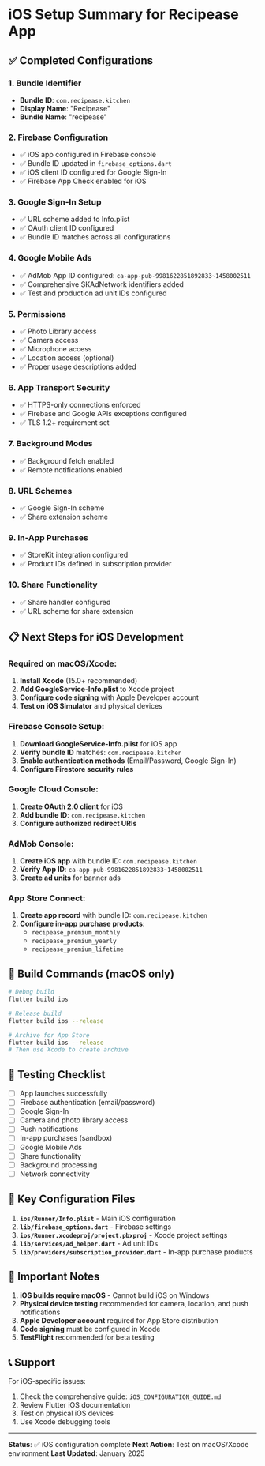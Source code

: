 # iOS Setup Summary for Recipease App

## ✅ Completed Configurations

### 1. Bundle Identifier

- **Bundle ID**: `com.recipease.kitchen`
- **Display Name**: "Recipease"
- **Bundle Name**: "recipease"

### 2. Firebase Configuration

- ✅ iOS app configured in Firebase console
- ✅ Bundle ID updated in `firebase_options.dart`
- ✅ iOS client ID configured for Google Sign-In
- ✅ Firebase App Check enabled for iOS

### 3. Google Sign-In Setup

- ✅ URL scheme added to Info.plist
- ✅ OAuth client ID configured
- ✅ Bundle ID matches across all configurations

### 4. Google Mobile Ads

- ✅ AdMob App ID configured: `ca-app-pub-9981622851892833~1458002511`
- ✅ Comprehensive SKAdNetwork identifiers added
- ✅ Test and production ad unit IDs configured

### 5. Permissions

- ✅ Photo Library access
- ✅ Camera access
- ✅ Microphone access
- ✅ Location access (optional)
- ✅ Proper usage descriptions added

### 6. App Transport Security

- ✅ HTTPS-only connections enforced
- ✅ Firebase and Google APIs exceptions configured
- ✅ TLS 1.2+ requirement set

### 7. Background Modes

- ✅ Background fetch enabled
- ✅ Remote notifications enabled

### 8. URL Schemes

- ✅ Google Sign-In scheme
- ✅ Share extension scheme

### 9. In-App Purchases

- ✅ StoreKit integration configured
- ✅ Product IDs defined in subscription provider

### 10. Share Functionality

- ✅ Share handler configured
- ✅ URL scheme for share extension

## 📋 Next Steps for iOS Development

### Required on macOS/Xcode:

1. **Install Xcode** (15.0+ recommended)
2. **Add GoogleService-Info.plist** to Xcode project
3. **Configure code signing** with Apple Developer account
4. **Test on iOS Simulator** and physical devices

### Firebase Console Setup:

1. **Download GoogleService-Info.plist** for iOS app
2. **Verify bundle ID** matches: `com.recipease.kitchen`
3. **Enable authentication methods** (Email/Password, Google Sign-In)
4. **Configure Firestore security rules**

### Google Cloud Console:

1. **Create OAuth 2.0 client** for iOS
2. **Add bundle ID**: `com.recipease.kitchen`
3. **Configure authorized redirect URIs**

### AdMob Console:

1. **Create iOS app** with bundle ID: `com.recipease.kitchen`
2. **Verify App ID**: `ca-app-pub-9981622851892833~1458002511`
3. **Create ad units** for banner ads

### App Store Connect:

1. **Create app record** with bundle ID: `com.recipease.kitchen`
2. **Configure in-app purchase products**:
   - `recipease_premium_monthly`
   - `recipease_premium_yearly`
   - `recipease_premium_lifetime`

## 🔧 Build Commands (macOS only)

```bash
# Debug build
flutter build ios

# Release build
flutter build ios --release

# Archive for App Store
flutter build ios --release
# Then use Xcode to create archive
```

## 🧪 Testing Checklist

- [ ] App launches successfully
- [ ] Firebase authentication (email/password)
- [ ] Google Sign-In
- [ ] Camera and photo library access
- [ ] Push notifications
- [ ] In-app purchases (sandbox)
- [ ] Google Mobile Ads
- [ ] Share functionality
- [ ] Background processing
- [ ] Network connectivity

## 📁 Key Configuration Files

1. **`ios/Runner/Info.plist`** - Main iOS configuration
2. **`lib/firebase_options.dart`** - Firebase settings
3. **`ios/Runner.xcodeproj/project.pbxproj`** - Xcode project settings
4. **`lib/services/ad_helper.dart`** - Ad unit IDs
5. **`lib/providers/subscription_provider.dart`** - In-app purchase products

## 🚨 Important Notes

1. **iOS builds require macOS** - Cannot build iOS on Windows
2. **Physical device testing** recommended for camera, location, and push notifications
3. **Apple Developer account** required for App Store distribution
4. **Code signing** must be configured in Xcode
5. **TestFlight** recommended for beta testing

## 📞 Support

For iOS-specific issues:

1. Check the comprehensive guide: `iOS_CONFIGURATION_GUIDE.md`
2. Review Flutter iOS documentation
3. Test on physical iOS devices
4. Use Xcode debugging tools

---

**Status**: ✅ iOS configuration complete
**Next Action**: Test on macOS/Xcode environment
**Last Updated**: January 2025
